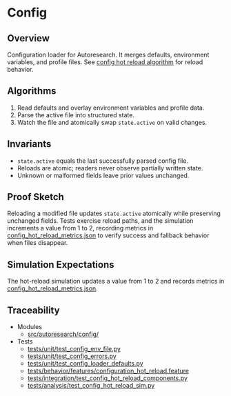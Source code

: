 # Config

## Overview

Configuration loader for Autoresearch. It merges defaults, environment
variables, and profile files. See
[config hot reload algorithm](../algorithms/config_hot_reload.md) for reload
behavior.

## Algorithms

1. Read defaults and overlay environment variables and profile data.
2. Parse the active file into structured state.
3. Watch the file and atomically swap ``state.active`` on valid changes.

## Invariants

- ``state.active`` equals the last successfully parsed config file.
- Reloads are atomic; readers never observe partially written state.
- Unknown or malformed fields leave prior values unchanged.

## Proof Sketch

Reloading a modified file updates ``state.active`` atomically while preserving
unchanged fields. Tests exercise reload paths, and the simulation
increments a value from 1 to 2, recording metrics in
[config_hot_reload_metrics.json][r1] to verify success and fallback
behavior when files disappear.

## Simulation Expectations

The hot-reload simulation updates a value from 1 to 2 and records metrics in
[config_hot_reload_metrics.json][r1].

## Traceability


- Modules
  - [src/autoresearch/config/][m1]
- Tests
  - [tests/unit/test_config_env_file.py][t1]
  - [tests/unit/test_config_errors.py][t2]
  - [tests/unit/test_config_loader_defaults.py][t3]
  - [tests/behavior/features/configuration_hot_reload.feature][t4]
  - [tests/integration/test_config_hot_reload_components.py][t5]
  - [tests/analysis/test_config_hot_reload_sim.py][t6]

[m1]: ../../src/autoresearch/config/
[t1]: ../../tests/unit/test_config_env_file.py
[t2]: ../../tests/unit/test_config_errors.py
[t3]: ../../tests/unit/test_config_loader_defaults.py
[t4]: ../../tests/behavior/features/configuration_hot_reload.feature
[t5]: ../../tests/integration/test_config_hot_reload_components.py
[t6]: ../../tests/analysis/test_config_hot_reload_sim.py
[r1]: ../../tests/analysis/config_hot_reload_metrics.json
